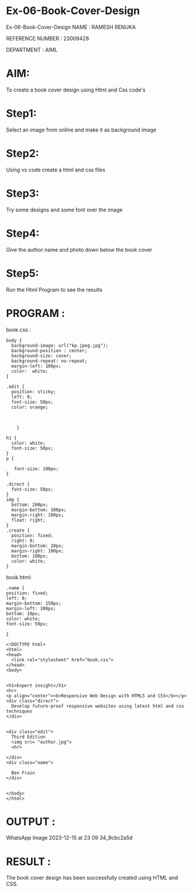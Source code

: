 # Ex-06-Book-Cover-Design
Ex-06-Book-Cover-Design
NAME : RAMESH RENUKA

REFERENCE NUMBER : 23009428

DEPARTMENT : AIML

# AIM:
To create a book cover design using Html and Css code's

# Step1:
Select an image from online and make it as background image

# Step2:
Using vs code create a html and css files

# Step3:
Try some designs and some font over the image

# Step4:
Give the author name and photo down below the book cover

# Step5:
Run the Html Program to see the results

# PROGRAM :
book.css :
```
body {
  background-image: url("kp.jpeg.jpg");
  background-position : center;
  background-size: cover;
  background-repeat: no-repeat;
  margin-left: 100px;
  color:  white;
}

.edit {
  position: sticky;
  left: 0;
  font-size: 50px;
  color: orange;

  
  
    }

h1 {
  color: white;
  font-size: 50px;
}
p {
   
   font-size: 100px;
}

.direct {
  font-size: 50px;
}
img {
  bottom: 200px;
  margin-bottom: 100px;
  margin-right: 100px;
  float: right;
}
.create {
  position: fixed;
  right: 0;
  margin-bottom: 20px;
  margin-right: 100px;
  bottom: 100px; 
  color: white; 
}
```
book.html:
```
.name {
position: fixed;
left: 0;
margin-bottom: 150px;
margin-left: 100px;
bottom: 10px; 
color: white; 
font-size: 50px;

}

<!DOCTYPE html>
<html>
<head>
  <link rel="stylesheet" href="book.css">
</head>
<body>
   

<h1>Expert insight</h1>
<hr>
<p align="center"><b>Responsive Web Design with HTML5 and CSS</b></p>
<div class="direct">
  Develop future-proof responsive websites using latest html and css techniques
</div>


<div class="edit">
  Third Edition
  <img src= "author.jpg">
  <hr>
  
</div>
<div class="name">
  
  Ben Frain
</div>


</body>
</html>
```
# OUTPUT :
WhatsApp Image 2023-12-15 at 23 09 34_9cbc2a5d

# RESULT :
The book cover design has been successfully created using HTML and CSS.

